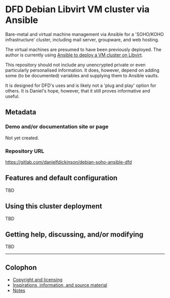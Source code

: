 # DFD Debian Libvirt VM cluster via Ansible

Bare-metal and virtual machine management via Ansible for a 'SOHO/KOHO
infrastructure' cluster, including mail server, groupware, and web hosting.

The virtual machines are presumed to have been previously deployed. The author
is currently using [Ansible to deploy a VM cluster on
Libvirt](https://gitlab.com/danielfdickinson/debian-libvirt-ansible-dfd).

This repository should not include any unencrypted private or even particularly
personalised information. It does, however, depend on adding some (to be
documented) variables and supplying them to Ansible vaults.

It is designed for DFD's uses and is likely not a 'plug and play' option for
others. It is Daniel's hope, however, that it still proves informative and
useful.

## Metadata

### Demo and/or documentation site or page

Not yet created.

### Repository URL

<https://gitlab.com/danielfdickinson/debian-soho-ansible-dfd>

## Features and default configuration

TBD

## Using this cluster deployment

TBD

## Getting help, discussing, and/or modifying

TBD

-------

## Colophon

* [Copyright and licensing](LICENSE)
* [Inspirations, information, and source material](ACKNOWLEDGEMENTS.md)
* [Notes](README-NOTES.md)
